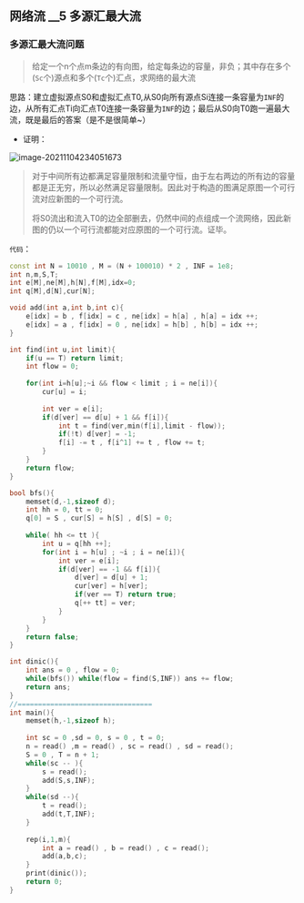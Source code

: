 ## 网络流 __5 多源汇最大流

### 多源汇最大流问题

>给定一个n个点m条边的有向图，给定每条边的容量，非负；其中存在多个(`Sc`个)源点和多个(`Tc`个)汇点，求网络的最大流

思路：建立虚拟源点S0和虚拟汇点T0,从S0向所有源点Si连接一条容量为`INF`的边，从所有汇点Ti向汇点T0连接一条容量为`INF`的边；最后从S0向T0跑一遍最大流，既是最后的答案（是不是很简单~）

- 证明：

![image-20211104234051673](C:\Users\Henry\AppData\Roaming\Typora\typora-user-images\image-20211104234051673.png)

> 对于中间所有边都满足容量限制和流量守恒，由于左右两边的所有边的容量都是正无穷，所以必然满足容量限制。因此对于构造的图满足原图一个可行流对应新图的一个可行流。
>
> 将S0流出和流入T0的边全部删去，仍然中间的点组成一个流网络，因此新图的仍以一个可行流都能对应原图的一个可行流。证毕。

`代码`：

```cpp
const int N = 10010 , M = (N + 100010) * 2 , INF = 1e8;
int n,m,S,T;
int e[M],ne[M],h[N],f[M],idx=0;
int q[M],d[N],cur[N];

void add(int a,int b,int c){
    e[idx] = b , f[idx] = c , ne[idx] = h[a] , h[a] = idx ++;
    e[idx] = a , f[idx] = 0 , ne[idx] = h[b] , h[b] = idx ++;
}

int find(int u,int limit){
    if(u == T) return limit;
    int flow = 0;
    
    for(int i=h[u];~i && flow < limit ; i = ne[i]){
        cur[u] = i;
        
        int ver = e[i];
        if(d[ver] == d[u] + 1 && f[i]){
            int t = find(ver,min(f[i],limit - flow));
            if(!t) d[ver] = -1;
            f[i] -= t , f[i^1] += t , flow += t;
        }
    }
    return flow;
}

bool bfs(){
    memset(d,-1,sizeof d);
    int hh = 0, tt = 0;
    q[0] = S , cur[S] = h[S] , d[S] = 0;
    
    while( hh <= tt ){
        int u = q[hh ++];
        for(int i = h[u] ; ~i ; i = ne[i]){
            int ver = e[i];
            if(d[ver] == -1 && f[i]){
                d[ver] = d[u] + 1;
                cur[ver] = h[ver];
                if(ver == T) return true;
                q[++ tt] = ver;
            }
        }
    }
    return false;
}

int dinic(){
    int ans = 0 , flow = 0;
    while(bfs()) while(flow = find(S,INF)) ans += flow;
    return ans;
}
//=================================
int main(){
    memset(h,-1,sizeof h);
    
    int sc = 0 ,sd = 0, s = 0 , t = 0;
	n = read() ,m = read() , sc = read() , sd = read(); 
    S = 0 , T = n + 1;
    while(sc -- ){
        s = read();
        add(S,s,INF);
    }
    while(sd --){
        t = read();
        add(t,T,INF);
    }
    
    rep(i,1,m){
        int a = read() , b = read() , c = read();
        add(a,b,c);
    }
    print(dinic());
	return 0;
}

```

